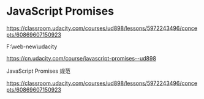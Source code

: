 # JavaScript Promises  



https://classroom.udacity.com/courses/ud898/lessons/5972243496/concepts/60869607150923




F:\web-new\udacity


https://cn.udacity.com/course/javascript-promises--ud898


JavaScript Promises 规范

https://classroom.udacity.com/courses/ud898/lessons/5972243496/concepts/60869607150923



















